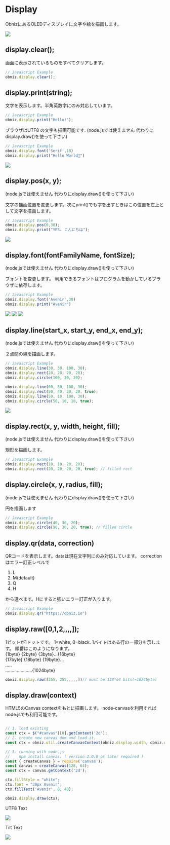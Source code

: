 # Display
ObnizにあるOLEDディスプレイに文字や絵を描画します。

![](./images/obniz_display_sphere.gif)

## display.clear();

画面に表示されているものをすべてクリアします。

```Javascript
// Javascript Example
obniz.display.clear();
```
## display.print(string);

文字を表示します。半角英数字にのみ対応しています。

```Javascript
// Javascript Example
obniz.display.print("Hello!");
```

ブラウザはUTF8 の文字も描画可能です. (node.jsでは使えません 代わりにdisplay.draw()を使って下さい)
```javascript
// Javascript Example
obniz.display.font('Serif',18)
obniz.display.print("Hello World🧡")
```
![](./images/obniz_display_print.jpg)

## display.pos(x, y);
(node.jsでは使えません 代わりにdisplay.draw()を使って下さい)
 
文字の描画位置を変更します。次にprint()でも字を出すときはこの位置を左上として文字を描画します。
```javascript
// Javascript Example
obniz.display.pos(0,30);
obniz.display.print("YES. こんにちは");
```
![](./images/obniz_display_pos.jpg)

## display.font(fontFamilyName, fontSize);
(node.jsでは使えません 代わりにdisplay.draw()を使って下さい)
 
フォントを変更します。
利用できるフォントはプログラムを動かしているブラウザに依存します。
```javascript
// Javascript Example
obniz.display.font('Avenir',30)
obniz.display.print("Avenir")
```
![](./images/obniz_display_samples3.jpg)
![](./images/obniz_display_samples2.jpg)
![](./images/obniz_display_samples4.jpg)

## display.line(start_x, start_y, end_x, end_y);
(node.jsでは使えません 代わりにdisplay.draw()を使って下さい)
 
２点間の線を描画します。
```javascript
// Javascript Example
obniz.display.line(30, 30, 100, 30);
obniz.display.rect(20, 20, 20, 20);
obniz.display.circle(100, 30, 20);

obniz.display.line(60, 50, 100, 30);
obniz.display.rect(50, 40, 20, 20, true);
obniz.display.line(50, 10, 100, 30);
obniz.display.circle(50, 10, 10, true);
```
![](./images/obniz_display_draws.jpg)

## display.rect(x, y, width, height, fill);
(node.jsでは使えません 代わりにdisplay.draw()を使って下さい)
 
矩形を描画します。
```javascript
// Javascript Example
obniz.display.rect(10, 10, 20, 20);
obniz.display.rect(20, 20, 20, 20, true); // filled rect
```

## display.circle(x, y, radius, fill);
(node.jsでは使えません 代わりにdisplay.draw()を使って下さい)
 
円を描画します
```javascript
// Javascript Example
obniz.display.circle(40, 30, 20);
obniz.display.circle(90, 30, 20, true); // filled circle
```


## display.qr(data, correction)

QRコードを表示します。dataは現在文字列にのみ対応しています。
correctionはエラー訂正レベルで

1. L
2. M(default)
3. Q
4. H

から選べます。Hにすると強いエラー訂正が入ります。

```Javascript
// Javascript Example
obniz.display.qr("https://obniz.io")
```

## display.raw([0,1,2,,,,]);

1ビットが1ドットです。 1=white, 0=black.
1バイトはある行の一部分を示します。
順番はこのようになります。  
{1byte} {2byte} {3byte}...{16byte}  
{17byte} {18byte} {19byte}...  
.....  
.....................{1024byte}  

```javascript
obniz.display.raw([255, 255,,,,,])// must be 128*64 bits(=1024byte)
```

## display.draw(context)
HTML5のCanvas contextをもとに描画します。
node-canvasを利用すればnode.jsでも利用可能です。

```javascript

// 1. load existing
const ctx = $("#canvas")[0].getContext('2d');
// 2. create new canvas dom and load it.
const ctx = obniz.util.createCanvasContext(obniz.display.width, obniz.display.height);

// 3. running with node.js
//    npm install canvas. ( version 2.0.0 or later required )
const { createCanvas } = require('canvas');
const canvas = createCanvas(128, 64); 
const ctx = canvas.getContext('2d');

ctx.fillStyle = "white";
ctx.font = "30px Avenir";
ctx.fillText('Avenir', 0, 40);

obniz.display.draw(ctx);
```

UTF8 Text

![](./images/obniz_display_samples0.jpg)

Tilt Text

![](./images/obniz_display_samples1.jpg)
